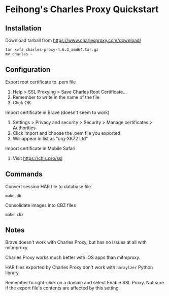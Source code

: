 # Feihong's Charles Proxy Quickstart

## Installation

Download tarball from https://www.charlesproxy.com/download/

    tar xvfz charles-proxy-4.6.2_amd64.tar.gz
    mv charles ~

## Configuration

Export root certificate to .pem file

1. Help > SSL Proxying > Save Charles Root Certificate...
1. Remember to write in the name of the file
1. Click OK

Import certificate in Brave (doesn't seem to work)

1. Settings > Privacy and security > Security > Manage certificates > Authorities
1. Click Import and choose the .pem file you exported
1. Will appear in list as "org-XK72 Ltd"

Import certificate in Mobile Safari

1. Visit https://chls.pro/ssl

## Commands

Convert session HAR file to database file

    make db

Consolidate images into CBZ files

    make cbz

## Notes

Brave doesn't work with Charles Proxy, but has no issues at all with mitmproxy.

Charles Proxy works much better with iOS apps than mitmproxy.

HAR files exported by Charles Proxy don't work with `haraylzer` Python library.

Remember to right-click on a domain and select Enable SSL Proxy. Not sure if the export file's contents are affected by
this setting.
